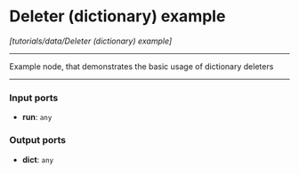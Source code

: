 # Deleter (dictionary) example

_[tutorials/data/Deleter (dictionary) example]_

---

Example node, that demonstrates the basic usage of dictionary deleters<br>

---

### Input ports

* __run__: ` any `

### Output ports

* __dict__: ` any `

